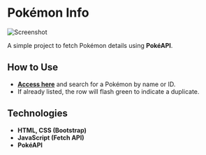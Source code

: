 # Pokémon Info  

![Screenshot](./src/public/images/print.png)  

A simple project to fetch Pokémon details using **PokéAPI**.  

## How to Use  

- **[Access here](index.html)** and search for a Pokémon by name or ID.  
- If already listed, the row will flash green to indicate a duplicate.  

## Technologies  

- **HTML, CSS (Bootstrap)**  
- **JavaScript (Fetch API)**  
- **PokéAPI**
